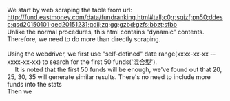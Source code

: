 We start by web scraping the table from url: http://fund.eastmoney.com/data/fundranking.html#tall;c0;r;sqjzf;pn50;ddesc;qsd20150101;qed20151231;qdii;zq;gg;gzbd;gzfs;bbzt;sfbb <br>
Unlike the normal procedures, this html contains "dynamic" contents. Therefore, we need to do more than directly scraping. <br>
<br>
Using the webdriver, we first use "self-defined" date range(xxxx-xx-xx -- xxxx-xx-xx) to search for the first 50 funds('混合型'). <br>
&emsp; It is noted that the first 50 funds will be enough, we've found out that  20, 25, 30, 35 will generate similar results. There's no need to include more funds into the stats<br>
Then we 
